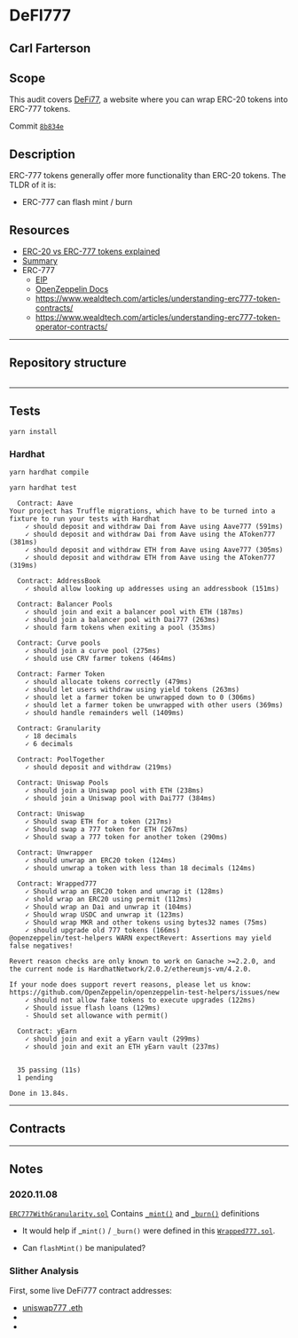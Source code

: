 # DeFI777
## Carl Farterson


## Scope


[](https://github.com/carlfarterson/defi777)

This audit covers [DeFi77](https://defi777.com), a website where you can wrap ERC-20 tokens into ERC-777 tokens.

Commit [`8b834e`](https://github.com/carlfarterson/defi777)


## Description

ERC-777 tokens generally offer more functionality than ERC-20 tokens.  The TLDR of it is:
* ERC-777 can flash mint / burn


## Resources
* [ERC-20 vs ERC-777 tokens explained](https://hackernoon.com/erc777-is-the-new-token-standard-replacing-the-erc20-fd6319c3b13)
* [Summary](https://docs.google.com/document/d/1mbkmh_4j9ywmFTH0pr34fmpp9rlvPbjsvEfj0MbIyv8/edit)
* ERC-777
  * [EIP](https://eips.ethereum.org/EIPS/eip-777)
  * [OpenZeppelin Docs](https://docs.openzeppelin.com/contracts/3.x/erc777)
  * https://www.wealdtech.com/articles/understanding-erc777-token-contracts/
  * https://www.wealdtech.com/articles/understanding-erc777-token-operator-contracts/


---

## Repository structure

```

```




---

## Tests

`yarn install`

### Hardhat
`yarn hardhat compile`

`yarn hardhat test`

```
  Contract: Aave
Your project has Truffle migrations, which have to be turned into a fixture to run your tests with Hardhat
    ✓ should deposit and withdraw Dai from Aave using Aave777 (591ms)
    ✓ should deposit and withdraw Dai from Aave using the AToken777 (381ms)
    ✓ should deposit and withdraw ETH from Aave using Aave777 (305ms)
    ✓ should deposit and withdraw ETH from Aave using the AToken777 (319ms)

  Contract: AddressBook
    ✓ should allow looking up addresses using an addressbook (151ms)

  Contract: Balancer Pools
    ✓ should join and exit a balancer pool with ETH (187ms)
    ✓ should join a balancer pool with Dai777 (263ms)
    ✓ should farm tokens when exiting a pool (353ms)

  Contract: Curve pools
    ✓ should join a curve pool (275ms)
    ✓ should use CRV farmer tokens (464ms)

  Contract: Farmer Token
    ✓ should allocate tokens correctly (479ms)
    ✓ should let users withdraw using yield tokens (263ms)
    ✓ should let a farmer token be unwrapped down to 0 (306ms)
    ✓ should let a farmer token be unwrapped with other users (369ms)
    ✓ should handle remainders well (1409ms)

  Contract: Granularity
    ✓ 18 decimals
    ✓ 6 decimals

  Contract: PoolTogether
    ✓ should deposit and withdraw (219ms)

  Contract: Uniswap Pools
    ✓ should join a Uniswap pool with ETH (238ms)
    ✓ should join a Uniswap pool with Dai777 (384ms)

  Contract: Uniswap
    ✓ Should swap ETH for a token (217ms)
    ✓ Should swap a 777 token for ETH (267ms)
    ✓ Should swap a 777 token for another token (290ms)

  Contract: Unwrapper
    ✓ should unwrap an ERC20 token (124ms)
    ✓ should unwrap a token with less than 18 decimals (124ms)

  Contract: Wrapped777
    ✓ Should wrap an ERC20 token and unwrap it (128ms)
    ✓ shold wrap an ERC20 using permit (112ms)
    ✓ Should wrap an Dai and unwrap it (104ms)
    ✓ Should wrap USDC and unwrap it (123ms)
    ✓ Should wrap MKR and other tokens using bytes32 names (75ms)
    ✓ should upgrade old 777 tokens (166ms)
@openzeppelin/test-helpers WARN expectRevert: Assertions may yield false negatives!

Revert reason checks are only known to work on Ganache >=2.2.0, and the current node is HardhatNetwork/2.0.2/ethereumjs-vm/4.2.0.

If your node does support revert reasons, please let us know: https://github.com/OpenZeppelin/openzeppelin-test-helpers/issues/new
    ✓ should not allow fake tokens to execute upgrades (122ms)
    ✓ Should issue flash loans (129ms)
    - Should set allowance with permit()

  Contract: yEarn
    ✓ should join and exit a yEarn vault (299ms)
    ✓ should join and exit an ETH yEarn vault (237ms)


  35 passing (11s)
  1 pending

Done in 13.84s.
```



---

## Contracts








---

## Notes

### 2020.11.08
[`ERC777WithGranularity.sol`](https://github.com/) Contains [`_mint()`](https://github.com/) and [`_burn()`](https://github.com/) definitions

- It would help if _`mint()` / `_burn()` were defined in this [`Wrapped777.sol`]().

- Can `flashMint()` be manipulated?

### Slither Analysis
First, some live DeFi777 contract addresses:
* [uniswap777 .eth](https://etherscan.io/address/uniswap777.eth)
* []()
* []()